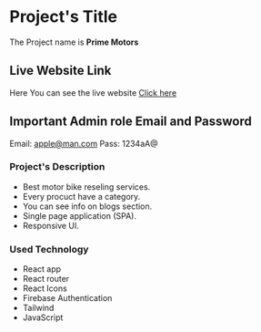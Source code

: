 # Project's Title

The Project name is **Prime Motors**

## Live Website Link

Here You can see the live website [Click here](https://prime-motors-ad8ec.web.app)

## **Important** Admin role Email and Password
Email: apple@man.com 
Pass: 1234aA@

### Project's Description

* Best motor bike reseling services.
* Every procuct have a category.
* You can see info on blogs section.
* Single page application (SPA).
* Responsive UI.

### Used Technology

* React app
* React router
* React Icons
* Firebase Authentication
* Tailwind 
* JavaScript